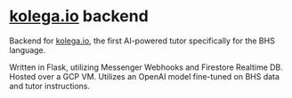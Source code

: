 # [kolega.io](http://www.kolega.io) backend
Backend for [kolega.io](http://www.kolega.io), the first AI-powered tutor specifically for the BHS language.

Written in Flask, utilizing Messenger Webhooks and Firestore Realtime DB. Hosted over a GCP VM. 
Utilizes an OpenAI model fine-tuned on BHS data and tutor instructions. 
